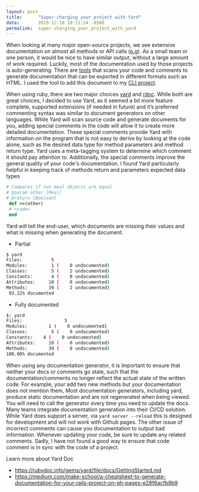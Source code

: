 ```yaml
---
layout: post
title:      "Super-charging your project with Yard"
date:       2019-12-18 19:11:24 -0500
permalink:  super-charging_your_project_with_yard
---
```



When looking at many major open-source projects, we see extensive documentation on almost all methods or API calls ([e.g](https://rubydoc.info/gems/yard/file/docs/GettingStarted.md)). As a small team or one person, it would be nice to have similar output, without a large amount of work required.  Luckily, most of the documentation used by those projects is auto-generating. There are [tools](https://en.wikipedia.org/wiki/Documentation_generator) that scans your code and comments to generate documentation that can be exported in different formats such as HTML.  I used the tool to add this document to my [CLI project](https://anthonyntilelli.github.io/MealSelector/).

When using ruby, there are two major choices [yard](https://yardoc.org/) and [rdoc](https://github.com/ruby/rdoc). While both are great choices, I decided to use Yard, as it seemed a bit more feature complete, supported extensions (if needed in future) and it’s preferred commenting syntax was similar to document generators on other languages. While Yard will scan source code and generate documents for you, adding special comments in the code will allow it to create more detailed documentation. These special comments provide Yard with information on the program that is not easy to derive by looking at the code alone, such as the desired data type for method parameters and method return type.  Yard uses a meta-tagging system to determine which comment it should pay attention to. Additionally, the special comments improve the general quality of your code's documentation. I found Yard particularly helpful in keeping track of methods return and parameters expected data types

``` ruby
# Compares if two meal objects are equal
# @param other [Meal]
# @return [Boolean]
 def ==(other)
 # <code>
 end
```

Yard will tell the end-user, which documents are missing their values and what is missing when generating the document.

- Partial

```bash
$ yard
Files:           5
Modules:         1 (    0 undocumented)
Classes:         5 (    2 undocumented)
Constants:       4 (    0 undocumented)
Attributes:     10 (    0 undocumented)
Methods:        39 (    2 undocumented)
 93.22% documented
```

- Fully documented

```bash
$: yard
Files:                5
Modules:        1 (    0 undocumented)
Classes:         5 (    0 undocumented)
Constants:    4 (    0 undocumented)
Attributes:     10 (    0 undocumented)
Methods:        39 (    0 undocumented)
100.00% documented
```

When using any documentation generator, it is important to ensure that neither your docs or comments go stale, such that the documentation/comments no longer reflect the actual state of the written code.  For example, your add two new methods but your documentation does not mention them,  Most documentation generators, including yard, produce static documentation and are not regenerated when being viewed. You will need to call the generator every time you need to update the docs.  Many teams integrate documentation generation into their CI/CD solution. While Yard does support a server, via `yard server --reload` this is designed for development and will not work with Github pages. The other issue of incorrect comments can cause you documentation to output bad information. Whenever updating your code, be sure to update any related comments. Sadly, I have not found a good way to ensure that code comment is in sync with the code of a project.

Learn more about Yard Doc
- https://rubydoc.info/gems/yard/file/docs/GettingStarted.md
- https://medium.com/make-school/a-cheatsheet-to-generate-documentation-for-your-rails-project-on-gh-pages-e28f6acfb9b9
